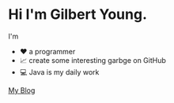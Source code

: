 # Hi I'm Gilbert Young.
I'm
 - ❤️ a programmer
 - 📈 create some interesting garbge on GitHub
 - 💻 Java is my daily work

[My Blog](https://blog.csdn.net/oampamp1)
